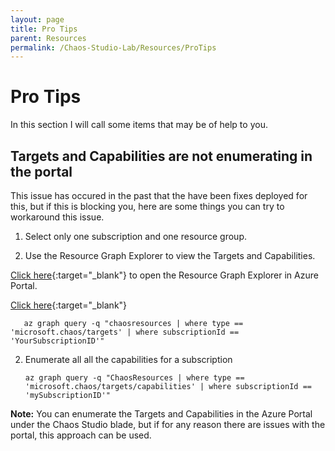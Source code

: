 ```yaml
---
layout: page
title: Pro Tips
parent: Resources 
permalink: /Chaos-Studio-Lab/Resources/ProTips
---
```


# Pro Tips
In this section I will call some items that may be of help to you.

## Targets and Capabilities are not enumerating in the portal
This issue has occured in the past that the have been fixes deployed for this, but if this is blocking you, here are some things you can try to workaround this issue.

1. Select only one subscription and one resource group.

2. Use the Resource Graph Explorer to view the Targets and Capabilities.  

[Click here](https://portal.azure.com/#view/HubsExtension/ArgQueryBlade/){:target="_blank"} to open the Resource Graph Explorer in Azure Portal.

[Click here](https://portal.azure.com/#view/HubsExtension/ArgQueryBlade/){:target="_blank"} 

       az graph query -q "chaosresources | where type == 'microsoft.chaos/targets' | where subscriptionId == 'YourSubscriptionID'" 

2. Enumerate all all the capabilities for a subscription
       
       az graph query -q "ChaosResources | where type == 'microsoft.chaos/targets/capabilities' | where subscriptionId == 'mySubscriptionID'"
       
**Note:** You can enumerate the Targets and Capabilities in the Azure Portal under the Chaos Studio blade, but if for any reason there are issues with the portal, this approach can be used.


